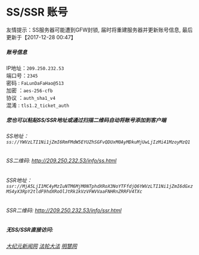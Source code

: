 # SS/SSR 账号 

友情提示：SS服务器可能遭到GFW封锁, 届时将重建服务器并更新账号信息, 最后更新于【2017-12-28 00:47】

##### 账号信息
IP地址：`209.250.232.53`  
端口号：`2345`  
密码  : `FaLunDaFaHao@513`  
加密  ：`aes-256-cfb`  
协议  ：`auth_sha1_v4`  
混淆  : `tls1.2_ticket_auth`  

##### 您也可以粘贴SS/SSR地址或通过扫描二维码自动将账号添加到客户端

######  SS地址： `ss://YWVzLTI1Ni1jZmI6RmFMdW5EYUZhSGFvQDUxM0AyMDkuMjUwLjIzMi41MzoyMzQ1`   
######  SS二维码:  <a href="http://209.250.232.53/info/ss.html" target="_blank">http://209.250.232.53/info/ss.html</a>

######  SSR地址： `ssr://MjA5LjI1MC4yMzIuNTM6MjM0NTphdXRoX3NoYTFfdjQ6YWVzLTI1Ni1jZmI6dGxzMS4yX3RpY2tldF9hdXRoOlJtRk1kVzVFWVVaaFNHRnZRRFV4TXc`     
######  SSR二维码:  <a href="http://209.250.232.53/info/ssr.html" target="_blank">http://209.250.232.53/info/ssr.html</a>

#####  无SS/SSR直接访问:
###### [大纪元新闻网](http://209.250.232.53)  [法轮大法](http://209.250.232.53:8000)  [明慧网](http://209.250.232.53:8080)
